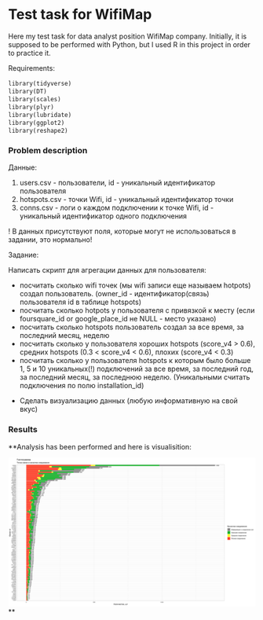 # Test task for WifiMap
Here my test task for data analyst position WifiMap company.
Initially, it is supposed to be performed with Python, but I used R in this project in order to practice it.

Requirements:
```
library(tidyverse) 
library(DT)
library(scales)
library(plyr)
library(lubridate)
library(ggplot2)
library(reshape2)
```

### **Problem description**

Данные:
1) users.csv - пользователи, id - уникальный идентификатор пользователя
2) hotspots.csv - точки Wifi, id - уникальный идентификатор точки
3) conns.csv - логи о каждом подключении к точке Wifi, id - уникальный идентификатор одного подключения

! В данных присутствуют поля, которые могут не использоваться в задании, это нормально!

Задание:

Написать скрипт для агрегации данных для пользователя:
- посчитать сколько wifi точек (мы wifi записи еще называем hotpots) создал пользователь. (owner_id - идентификатор(связь) пользователя id в таблице hotspots) 
- посчитать сколько hotpots у пользователя с привязкой к месту (если foursquare_id or google_place_id не NULL - место указано)
- посчитать сколько hotspots пользователь создал за все время, за последний месяц, неделю
- посчитать сколько у пользователя хороших hotspots (score_v4 > 0.6), средних hotspots (0.3 < score_v4 < 0.6), плохих (score_v4  < 0.3)
- посчитать сколько у пользователя hotspots к которым было больше 1, 5 и 10 уникальных(!) подключений за все время, за последний год, за последний месяц, за последнюю неделю. (Уникальными считать подключения по полю installation_id)

* Сделать визуализацию данных (любую информативную на свой вкус)

### Results
**Analysis has been performed and here is visualisition:   

![img](https://github.com/alexander-tereshin/wifimap_test_case/blob/master/Rplot.png)**
